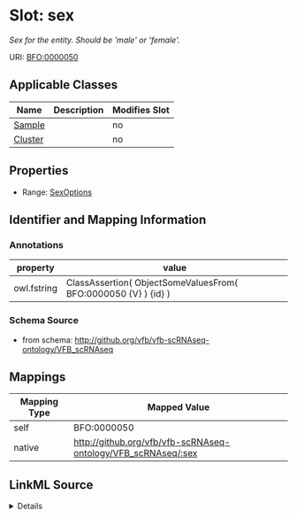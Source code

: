 

# Slot: sex


_Sex for the entity. Should be 'male' or 'female'._





URI: [BFO:0000050](http://purl.obolibrary.org/obo/BFO_0000050)



<!-- no inheritance hierarchy -->





## Applicable Classes

| Name | Description | Modifies Slot |
| --- | --- | --- |
| [Sample](Sample.md) |  |  no  |
| [Cluster](Cluster.md) |  |  no  |







## Properties

* Range: [SexOptions](SexOptions.md)





## Identifier and Mapping Information





### Annotations

| property | value |
| --- | --- |
| owl.fstring | ClassAssertion( ObjectSomeValuesFrom( BFO:0000050 {V} ) {id} ) |



### Schema Source


* from schema: http://github.org/vfb/vfb-scRNAseq-ontology/VFB_scRNAseq




## Mappings

| Mapping Type | Mapped Value |
| ---  | ---  |
| self | BFO:0000050 |
| native | http://github.org/vfb/vfb-scRNAseq-ontology/VFB_scRNAseq/:sex |




## LinkML Source

<details>
```yaml
name: sex
annotations:
  owl.fstring:
    tag: owl.fstring
    value: ClassAssertion( ObjectSomeValuesFrom( BFO:0000050 {V} ) {id} )
description: Sex for the entity. Should be 'male' or 'female'.
from_schema: http://github.org/vfb/vfb-scRNAseq-ontology/VFB_scRNAseq
rank: 1000
slot_uri: BFO:0000050
alias: sex
domain_of:
- Sample
- Cluster
range: sex_options

```
</details>